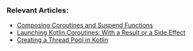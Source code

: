 ### Relevant Articles:

- [Composing Coroutines and Suspend Functions](https://www.baeldung.com/kotlin/composing-coroutines-suspend-functions)
- [Launching Kotlin Coroutines: With a Result or a Side Effect](https://www.baeldung.com/kotlin/coroutine-launch-async)
- [Creating a Thread Pool in Kotlin](https://www.baeldung.com/kotlin/create-thread-pool)